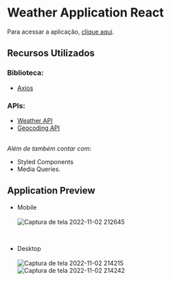 # Weather Application React

Para acessar a aplicação, [clique aqui](https://application-weather-react.netlify.app/).

## Recursos Utilizados

### Biblioteca: 
- [Axios](https://axios-http.com/)

### APIs: <br/>
- [Weather API](https://openweathermap.org/api)
- [Geocoding API](https://openweathermap.org/api/geocoding-api) <br/><br/>

*Além de também contar com*: <br/> 
- Styled Components
- Media Queries.

## Application Preview

- Mobile <br/><br/>
![Captura de tela 2022-11-02 212645](https://user-images.githubusercontent.com/61914472/199627526-27aecb81-533b-443c-a432-2b06800c3ee8.png)
<br/>

- Desktop <br/><br/>
![Captura de tela 2022-11-02 214215](https://user-images.githubusercontent.com/61914472/199627831-2ba875a3-3c37-4e9f-a388-bc9fcafdb179.png)
![Captura de tela 2022-11-02 214242](https://user-images.githubusercontent.com/61914472/199627835-4e1a209f-afbb-4965-bb33-9044b10d43a3.png)
<br/>

